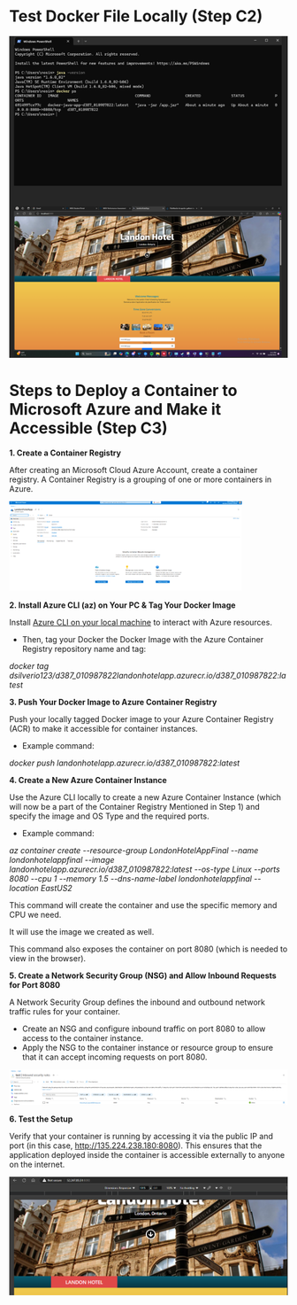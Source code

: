 # Test Docker File Locally (Step C2)

![Local Run](./images/LocalRun.png)


# Steps to Deploy a Container to Microsoft Azure and Make it Accessible (Step C3)

**1\. Create a Container Registry**

After creating an Microsoft Cloud Azure Account, create a container registry. A Container Registry is a grouping of one or more containers in Azure.

![Deployment Diagram](./images/Picture3.png)


**2\. Install Azure CLI (az) on Your PC & Tag Your Docker Image**

Install [Azure CLI on your local machine](https://learn.microsoft.com/en-us/cli/azure/) to interact with Azure resources.

- Then, tag your Docker the Docker Image with the Azure Container Registry repository name and tag:

_docker tag dsilverio123/d387_010987822landonhotelapp.azurecr.io/d387_010987822:latest_


**3\. Push Your Docker Image to Azure Container Registry**

Push your locally tagged Docker image to your Azure Container Registry (ACR) to make it accessible for container instances.

- Example command:

_docker push landonhotelapp.azurecr.io/d387_010987822:latest_

**4\. Create a New Azure Container Instance**

Use the Azure CLI locally to create a new Azure Container Instance (which will now be a part of the Container Registry Mentioned in Step 1) and specify the image and OS Type and the required ports.

- Example command:

_az container create --resource-group LondonHotelAppFinal --name londonhotelappfinal --image landonhotelapp.azurecr.io/d387_010987822:latest --os-type Linux --ports 8080 --cpu 1 --memory 1.5 --dns-name-label londonhotelappfinal --location EastUS2_

This command will create the container and use the specific memory and CPU we need.

It will use the image we created as well.

This command also exposes the container on port 8080 (which is needed to view in the browser).

**5\. Create a Network Security Group (NSG) and Allow Inbound Requests for Port 8080**

A Network Security Group defines the inbound and outbound network traffic rules for your container.

- Create an NSG and configure inbound traffic on port 8080 to allow access to the container instance.
- Apply the NSG to the container instance or resource group to ensure that it can accept incoming requests on port 8080.

![View Docker](./images/Picture2.png)

**6\. Test the Setup**

Verify that your container is running by accessing it via the public IP and port (in this case, <http://135.224.238.180:8080>). This ensures that the application deployed inside the container is accessible externally to anyone on the internet.

![View Webpage](./images/Picture1.png)
